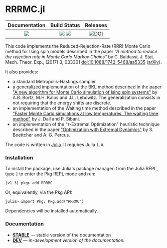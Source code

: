 # RRRMC.jl

| **Documentation**                 | **Build Status**                                              | **Releases**                     |
|:---------------------------------:|:-------------------------------------------------------------:|:--------------------------------:|
| [![][docs-dev-img]][docs-dev-url] | [![][travis-img]][travis-url] [![][codecov-img]][codecov-url] | [![DOI][zenodo-img]][zenodo-url] |

This code implements the Reduced-Rejection-Rate (RRR) Monte Carlo method for Ising spin models described in the paper
*"A method to reduce the rejection rate in Monte Carlo Markov Chains"* by C. Baldassi,
J. Stat. Mech. Theor. Exp., (2017) 3, 033301 [doi:10.1088/1742-5468/aa5335][RRRpaper] ([arXiv][RRRarXiv]).

It also provides:
* a standard Metropolis-Hastings sampler
* a generalized implementation of the BKL method described in the paper
  ["A new algorithm for Monte Carlo simulation of Ising spin systems"][BKLpaper] by A.B. Bortz, M.H. Kalos and J.L. Lebowitz.
  The generalization consists in not requiring that the energy shifts are discrete.
* an implementation of the Waiting time method described in the paper
  ["Faster Monte Carlo simulations at low temperatures. The waiting time method"][WTMpaper] by J. Dall and P. Sibani.
* an implementation of the "τ-Extremal Optimization" heuristic technique described in the paper
  ["Optimization with Extremal Dynamics"][EOpaper] by S. Boettcher and A. G. Percus.

The code is written in [Julia]. It requires Julia `1.0`.

### Installation

To install the package, use Julia's package manager: from the Julia REPL, type `]` to enter the Pkg REPL mode and run:

```
(v1.3) pkg> add RRRMC
```

Or, equivalently, via the Pkg API:

```
julia> import Pkg; Pkg.add("RRRMC")
```

Dependencies will be installed automatically.

### Documentation

- [**STABLE**][docs-stable-url] &mdash; stable version of the documentation
- [**DEV**][docs-dev-url] &mdash; *in-development version of the documentation.*

[Julia]: https://julialang.org
[RRRpaper]: https://doi.org/10.1088/1742-5468/aa5335
[RRRarXiv]: http://arxiv.org/abs/1608.05899
[BKLpaper]: https://doi.org/10.1016/0021-9991(75)90060-1
[WTMpaper]: https://doi.org/10.1016/S0010-4655(01)00412-X
[EOpaper]: https://doi.org/10.1103/PhysRevLett.86.5211

[docs-stable-img]: https://img.shields.io/badge/docs-stable-blue.svg
[docs-stable-url]: https://carlobaldassi.github.io/RRRMC.jl/stable
[docs-dev-img]: https://img.shields.io/badge/docs-dev-blue.svg
[docs-dev-url]: https://carlobaldassi.github.io/RRRMC.jl/dev

[travis-img]: https://travis-ci.org/carlobaldassi/RRRMC.jl.svg?branch=master
[travis-url]: https://travis-ci.org/carlobaldassi/RRRMC.jl

[codecov-img]: https://codecov.io/gh/carlobaldassi/RRRMC.jl/branch/master/graph/badge.svg
[codecov-url]: https://codecov.io/gh/carlobaldassi/RRRMC.jl

[zenodo-img]: https://zenodo.org/badge/66179142.svg
[zenodo-url]: https://zenodo.org/badge/latestdoi/66179142
